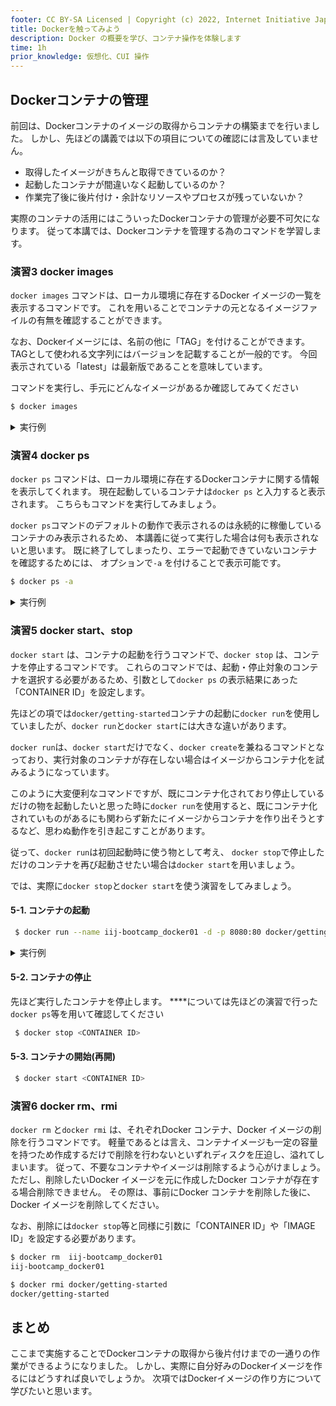 ```yaml
---
footer: CC BY-SA Licensed | Copyright (c) 2022, Internet Initiative Japan Inc.
title: Dockerを触ってみよう
description: Docker の概要を学び、コンテナ操作を体験します
time: 1h
prior_knowledge: 仮想化、CUI 操作
---
```


<header-table/>


## Dockerコンテナの管理

前回は、Dockerコンテナのイメージの取得からコンテナの構築までを行いました。
しかし、先ほどの講義では以下の項目についての確認には言及していません。

- 取得したイメージがきちんと取得できているのか？
- 起動したコンテナが間違いなく起動しているのか？
- 作業完了後に後片付け・余計なリソースやプロセスが残っていないか？

実際のコンテナの活用にはこういったDockerコンテナの管理が必要不可欠になります。
従って本講では、Dockerコンテナを管理する為のコマンドを学習します。

### 演習3 docker images

`docker images` コマンドは、ローカル環境に存在するDocker イメージの一覧を表示するコマンドです。
これを用いることでコンテナの元となるイメージファイルの有無を確認することができます。

なお、Dockerイメージには、名前の他に「TAG」を付けることができます。
TAGとして使われる文字列にはバージョンを記載することが一般的です。
今回表示されている「latest」は最新版であることを意味しています。

コマンドを実行し、手元にどんなイメージがあるか確認してみてください

```bash
$ docker images
```

<details><summary>実行例</summary>

```
REPOSITORY                    TAG                 IMAGE ID            CREATED             SIZE
docker/getting-started                                                    latest       cb90f98fd791   2 months ago    28.8MB
```
</details>


### 演習4 docker ps

`docker ps` コマンドは、ローカル環境に存在するDockerコンテナに関する情報を表示してくれます。
現在起動しているコンテナは`docker ps` と入力すると表示されます。
こちらもコマンドを実行してみましょう。

`docker ps`コマンドのデフォルトの動作で表示されるのは永続的に稼働しているコンテナのみ表示されるため、
本講義に従って実行した場合は何も表示されないと思います。
既に終了してしまったり、エラーで起動できていないコンテナを確認するためには、
オプションで`-a` を付けることで表示可能です。

```bash
$ docker ps -a
```

<details><summary>実行例</summary>

```
CONTAINER ID   IMAGE                    COMMAND                  CREATED         STATUS    PORTS     NAMES
f908c593f036   docker/getting-started   "/docker-entrypoint.…"   2 seconds ago   Created             getting-started
```
</details>

### 演習5 docker start、stop

`docker start` は、コンテナの起動を行うコマンドで、`docker stop` は、コンテナを停止するコマンドです。
これらのコマンドでは、起動・停止対象のコンテナを選択する必要があるため、引数として`docker ps` の表示結果にあった「CONTAINER ID」を設定します。

先ほどの項では`docker/getting-started`コンテナの起動に`docker run`を使用していましたが、`docker run`と`docker start`には大きな違いがあります。

`docker run`は、`docker start`だけでなく、`docker create`を兼ねるコマンドとなっており、実行対象のコンテナが存在しない場合はイメージからコンテナ化を試みるようになっています。

このように大変便利なコマンドですが、既にコンテナ化されており停止しているだけの物を起動したいと思った時に`docker run`を使用すると、既にコンテナ化されていものがあるにも関わらず新たにイメージからコンテナを作り出そうとするなど、思わぬ動作を引き起こすことがあります。

従って、`docker run`は初回起動時に使う物として考え、
`docker stop`で停止しただけのコンテナを再び起動させたい場合は`docker start`を用いましょう。

では、実際に`docker stop`と`docker start`を使う演習をしてみましょう。

#### 5-1. コンテナの起動

```bash
 $ docker run --name iij-bootcamp_docker01 -d -p 8080:80 docker/getting-started
```

<details><summary>実行例</summary>

```bash
 $ docker ps
CONTAINER ID   IMAGE                    COMMAND                  CREATED         STATUS         PORTS                                   NAMES
6d868b858fd7   docker/getting-started   "/docker-entrypoint.…"   4 seconds ago   Up 3 seconds   0.0.0.0:8080->80/tcp, :::8080->80/tcp   interesting_darwin
```
</details>


#### 5-2. コンテナの停止

先ほど実行したコンテナを停止します。 **<CONTAINER ID>**については先ほどの演習で行った`docker ps`等を用いて確認してください

```bash
 $ docker stop <CONTAINER ID>
```

#### 5-3. コンテナの開始(再開)

```bash
 $ docker start <CONTAINER ID>
```

### 演習6 docker rm、rmi

`docker rm` と`docker rmi` は、それぞれDocker コンテナ、Docker イメージの削除を行うコマンドです。
軽量であるとは言え、コンテナイメージも一定の容量を持つため作成するだけで削除を行わないといずれディスクを圧迫し、溢れてしまいます。
従って、不要なコンテナやイメージは削除するよう心がけましょう。
ただし、削除したいDocker イメージを元に作成したDocker コンテナが存在する場合削除できません。
その際は、事前にDocker コンテナを削除した後に、Docker イメージを削除してください。

なお、削除には`docker stop`等と同様に引数に「CONTAINER ID」や「IMAGE ID」を設定する必要があります。

```bash
$ docker rm  iij-bootcamp_docker01
iij-bootcamp_docker01
```

```bash
$ docker rmi docker/getting-started
docker/getting-started
```

## まとめ

ここまで実施することでDockerコンテナの取得から後片付けまでの一通りの作業ができるようになりました。
しかし、実際に自分好みのDockerイメージを作るにはどうすれば良いでしょうか。
次項ではDockerイメージの作り方について学びたいと思います。


<credit-footer/>
